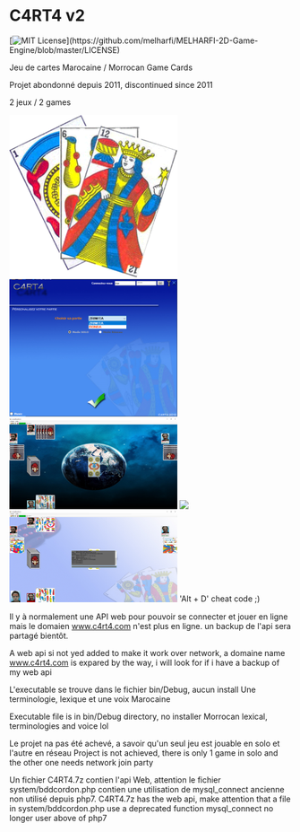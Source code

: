 # C4RT4 v2

[![MIT License](https://img.shields.io/apm/l/atomic-design-ui.svg?)](https://github.com/melharfi/MELHARFI-2D-Game-Engine/blob/master/LICENSE)

Jeu de cartes Marocaine / Morrocan Game Cards

Projet abondonné depuis 2011, discontinued since 2011

2 jeux / 2 games

<img src="C4RT4/Resources/img/logo.gif" width = "300">
<img src="C4RT4/Resources/screen1.png" width = "300">
<img src="C4RT4/Resources/screen2.png" width = "300">
<img src="C4RT4/Resources/screen3.png" width = "300">
<img src="C4RT4/Resources/screen4.png" width = "300"> 'Alt + D'  cheat code ;)

Il y à normalement une API web pour pouvoir se connecter et jouer en ligne mais le domaien www.c4rt4.com n'est plus en ligne.
un backup de l'api sera partagé bientôt.

A web api si not yed added to make it work over network, a domaine name www.c4rt4.com is expared by the way, i will look for if i have a backup of my web api


L'executable se trouve dans le fichier bin/Debug, aucun install
Une terminologie, lexique et une voix Marocaine

Executable file is in bin/Debug directory, no installer
Morrocan lexical, terminologies and voice lol

Le projet na pas été achevé, a savoir qu'un seul jeu est jouable en solo et l'autre en réseau
Project is not achieved, there is only 1 game in solo and the other one needs network join party

Un fichier C4RT4.7z contien l'api Web, attention le fichier system/bddcordon.php contien une utilisation de mysql_connect ancienne non utilisé depuis php7.
C4RT4.7z has the web api, make attention that a file in system/bddcordon.php use a deprecated function mysql_connect no longer user above of php7


